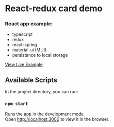 # React-redux card demo

### React app example:
- typescript
- redux
- react-spring
- material-ui (MUI)
- persistance to local storage

[View Live Example](https://nadavys.github.io/react-spring-redux-card/)

## Available Scripts

In the project directory, you can run:

### `npm start`

Runs the app in the development mode.\
Open [http://localhost:3000](http://localhost:3000) to view it in the browser.


